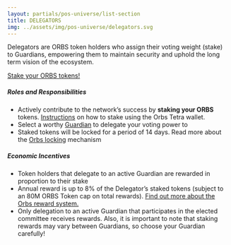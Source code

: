 ```yaml
---
layout: partials/pos-universe/list-section
title: DELEGATORS
img: ../assets/img/pos-universe/delegators.svg
---
```


Delegators are ORBS token holders who assign their voting weight (stake) to Guardians, empowering them to maintain security and uphold the long term vision of the ecosystem.

[Stake your ORBS tokens!](https://staking.orbs.network/ "button")

##### Roles and Responsibilities

- Actively contribute to the network’s success by **staking your ORBS**
  tokens. [Instructions](tetra-orbs-staking-wallet-tutorial) on how to stake using the Orbs Tetra wallet.
- Select a worthy [Guardian](https://staking.orbs.network/?p=/guardians) to delegate your voting power to
- Staked tokens will be locked for a period of 14 days.
  Read more about the [Orbs locking](introducing-locking-when-staking-orbs) mechanism

##### Economic Incentives

- Token holders that delegate to an active Guardian are rewarded in proportion
  to their stake
- Annual reward is up to 8% of the Delegator’s staked tokens (subject to an 80M ORBS Token cap on total rewards). [Find out more about the Orbs reward system.](white-papers/orbs-pos-v2-the-age-of-guardians-section-rewards-fees-bootstrap-fund)
- Only delegation to an active Guardian that participates in the elected committee receives rewards. Also, it is important to note that staking rewards may vary between Guardians, so choose your Guardian carefully!
